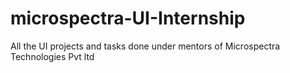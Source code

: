 # microspectra-UI-Internship
All the UI projects and tasks done under mentors of Microspectra Technologies Pvt ltd
